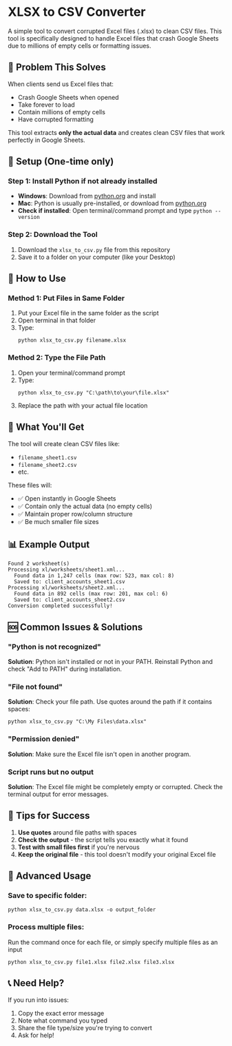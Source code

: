 # XLSX to CSV Converter

A simple tool to convert corrupted Excel files (.xlsx) to clean CSV files. This tool is specifically designed to handle Excel files that crash Google Sheets due to millions of empty cells or formatting issues.

## 🚨 Problem This Solves

When clients send us Excel files that:
- Crash Google Sheets when opened
- Take forever to load
- Contain millions of empty cells
- Have corrupted formatting

This tool extracts **only the actual data** and creates clean CSV files that work perfectly in Google Sheets.

## 🔧 Setup (One-time only)

### Step 1: Install Python if not already installed
- **Windows**: Download from [python.org](https://www.python.org/downloads/) and install
- **Mac**: Python is usually pre-installed, or download from [python.org](https://www.python.org/downloads/)
- **Check if installed**: Open terminal/command prompt and type `python --version`

### Step 2: Download the Tool
1. Download the `xlsx_to_csv.py` file from this repository
2. Save it to a folder on your computer (like your Desktop)

## 📖 How to Use

### Method 1: Put Files in Same Folder
1. Put your Excel file in the same folder as the script
2. Open terminal in that folder
3. Type:
   ```
   python xlsx_to_csv.py filename.xlsx
   ```

### Method 2: Type the File Path
1. Open your terminal/command prompt
2. Type:
   ```
   python xlsx_to_csv.py "C:\path\to\your\file.xlsx"
   ```
3. Replace the path with your actual file location



## 📂 What You'll Get

The tool will create clean CSV files like:
- `filename_sheet1.csv`
- `filename_sheet2.csv`
- etc.

These files will:
- ✅ Open instantly in Google Sheets
- ✅ Contain only the actual data (no empty cells)
- ✅ Maintain proper row/column structure
- ✅ Be much smaller file sizes

## 📊 Example Output

```
Found 2 worksheet(s)
Processing xl/worksheets/sheet1.xml...
  Found data in 1,247 cells (max row: 523, max col: 8)
  Saved to: client_accounts_sheet1.csv
Processing xl/worksheets/sheet2.xml...
  Found data in 892 cells (max row: 201, max col: 6)
  Saved to: client_accounts_sheet2.csv
Conversion completed successfully!
```

## 🆘 Common Issues & Solutions

### "Python is not recognized"
**Solution**: Python isn't installed or not in your PATH. Reinstall Python and check "Add to PATH" during installation.

### "File not found"
**Solution**: Check your file path. Use quotes around the path if it contains spaces:
```
python xlsx_to_csv.py "C:\My Files\data.xlsx"
```

### "Permission denied"
**Solution**: Make sure the Excel file isn't open in another program.

### Script runs but no output
**Solution**: The Excel file might be completely empty or corrupted. Check the terminal output for error messages.

## 🎯 Tips for Success

1. **Use quotes** around file paths with spaces
2. **Check the output** - the script tells you exactly what it found
3. **Test with small files first** if you're nervous
4. **Keep the original file** - this tool doesn't modify your original Excel file

## 🔄 Advanced Usage

### Save to specific folder:
```
python xlsx_to_csv.py data.xlsx -o output_folder
```

### Process multiple files:
Run the command once for each file, or simply specify multiple files as an input
```
python xlsx_to_csv.py file1.xlsx file2.xlsx file3.xlsx
```
## 📞 Need Help?

If you run into issues:
1. Copy the exact error message
2. Note what command you typed
3. Share the file type/size you're trying to convert
4. Ask for help!


